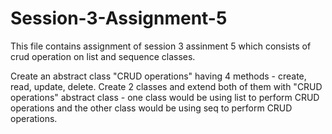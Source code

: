 # Session-3-Assignment-5
This file contains assignment of session 3 assinment 5 which consists of crud operation on list and sequence classes.

Create an abstract class "CRUD operations" having 4 methods - create, read, update, delete. Create 2 classes and extend both of them with "CRUD operations" abstract class - one class would be using list to perform CRUD operations and the other class would be using seq to perform CRUD operations.

